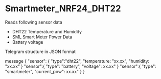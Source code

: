 # Smartmeter_NRF24_DHT22

Reads following sensor data
 - DHT22 Temperature and Humidity
 - SML Smart Meter Power Data
 - Battery voltage


 Telegram structure in JSON format

 message
 {
  "sensor": {
    "type":"dht22",
    "temperature: "xx.xx",
    "humidity: "xx.xx"
  }
  "sensor":{
   "type": "battery",
   "voltage": xx.xx"
  }
  "sensor":{
   "type": "smartmeter",
   "current_pow": xx.xx"
  }
}
 